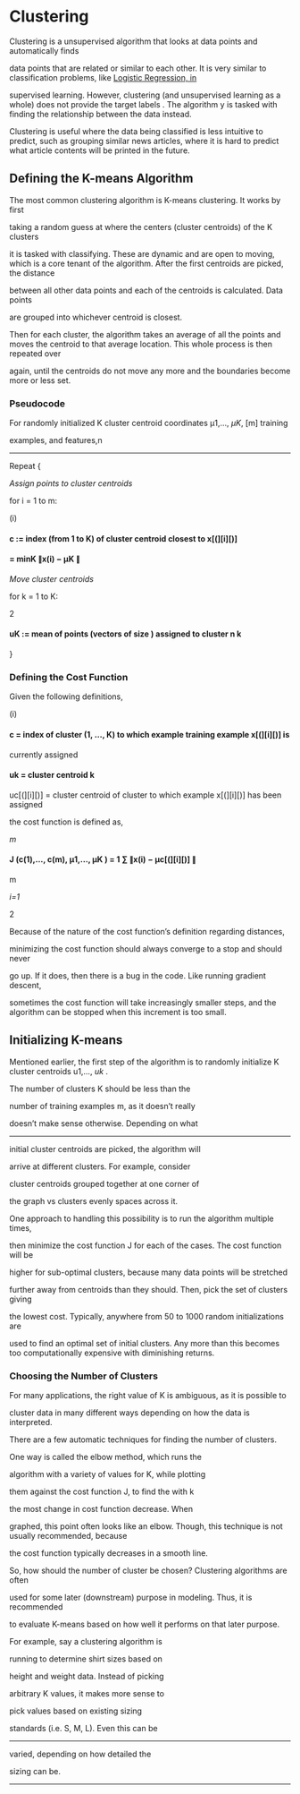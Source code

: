 # Clustering

Clustering is a unsupervised algorithm that
looks at data points and automatically finds

data points that are related or similar to each
other. It is very similar to classification
problems, like [Logistic Regression, in](https://www.notion.so/Logistic-Regression-a55b93f722284e9ea110c6eb8ba6e49f)

supervised learning. However, clustering
(and unsupervised learning as a whole) does
not provide the target labels . The algorithm y
is tasked with finding the relationship
between the data instead.

Clustering is useful where the data being classified is less intuitive to predict, such
as grouping similar news articles, where it is hard to predict what article contents will
be printed in the future.

## Defining the K-means Algorithm

The most common clustering algorithm is K-means clustering. It works by first


taking a random guess at where the centers (cluster centroids) of the K clusters

it is tasked with classifying. These are dynamic and are open to moving, which is
a core tenant of the algorithm. After the first centroids are picked, the distance

between all other data points and each of the centroids is calculated. Data points

are grouped into whichever centroid is closest.

Then for each cluster, the algorithm takes an average of all the points and moves
the centroid to that average location. This whole process is then repeated over

again, until the centroids do not move any more and the boundaries become
more or less set.

### Pseudocode

For randomly initialized K cluster centroid coordinates μ1,…, _μK_, [m] training

examples, and features,n


-----

Repeat {

_Assign points to cluster centroids_

for i = 1 to m:


(i)
#### c := index (from 1 to K) of cluster centroid closest to x[(][i][)]


#### = minK ∥x(i) − μK ∥

_Move cluster centroids_

for k = 1 to K:


2


#### uK := mean of points (vectors of size ) assigned to cluster n k

}

### Defining the Cost Function

Given the following definitions,


(i)
#### c = index of cluster (1, …, K) to which example training example x[(][i][)] is

currently assigned


#### uk = cluster centroid k
 uc[(][i][)] = cluster centroid of cluster to which example x[(][i][)] has been assigned

the cost function is defined as,


_m_

#### J (c(1),…, c(m), μ1,…, μK ) = 1 ∑ ∥x(i) − μc[(][i][)] ∥
 m

_i=1_


2


Because of the nature of the cost function’s definition regarding distances,

minimizing the cost function should always converge to a stop and should never

go up. If it does, then there is a bug in the code. Like running gradient descent,

sometimes the cost function will take increasingly smaller steps, and the
algorithm can be stopped when this increment is too small.

## Initializing K-means

Mentioned earlier, the first step of the algorithm is to
randomly initialize K cluster centroids u1,…, _uk_ .


The number of clusters K should be less than the

number of training examples m, as it doesn’t really

doesn’t make sense otherwise. Depending on what


-----

initial cluster centroids are picked, the algorithm will

arrive at different clusters. For example, consider

cluster centroids grouped together at one corner of

the graph vs clusters evenly spaces across it.

One approach to handling this possibility is to run the algorithm multiple times,

then minimize the cost function J for each of the cases. The cost function will be

higher for sub-optimal clusters, because many data points will be stretched

further away from centroids than they should. Then, pick the set of clusters giving

the lowest cost. Typically, anywhere from 50 to 1000 random initializations are

used to find an optimal set of initial clusters. Any more than this becomes too
computationally expensive with diminishing returns.

### Choosing the Number of Clusters


For many applications, the right value of K is ambiguous, as it is possible to

cluster data in many different ways depending on how the data is interpreted.

There are a few automatic techniques for finding the number of clusters.

One way is called the elbow method, which runs the

algorithm with a variety of values for K, while plotting


them against the cost function J, to find the with k

the most change in cost function decrease. When

graphed, this point often looks like an elbow. Though,
this technique is not usually recommended, because

the cost function typically decreases in a smooth line.

So, how should the number of cluster be chosen? Clustering algorithms are often

used for some later (downstream) purpose in modeling. Thus, it is recommended

to evaluate K-means based on how well it performs on that later purpose.

For example, say a clustering algorithm is

running to determine shirt sizes based on

height and weight data. Instead of picking

arbitrary K values, it makes more sense to

pick values based on existing sizing

standards (i.e. S, M, L). Even this can be


-----

varied, depending on how detailed the

sizing can be.


-----

